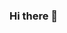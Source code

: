 ### Hi there 👋

<!--
**TEJAPRASANNAKUMAR/TEJAPRASANNAKUMAR** is a ✨ _special_ ✨ repository because its `README.md` (this file) appears on your GitHub profile.

Here are some ideas to get you started:

- 🔭 I’m currently working on AWS & DevOps Projects
- 🌱 I’m currently learning AWS and DevOps
- 👯 I’m looking to collaborate on ...
- 🤔 I’m looking for help with ...
- 💬 Ask me about ...
- 📫 How to reach me: https://www.linkedin.com/in/teja-p9
- 😄 Pronouns: ...
- ⚡ Fun fact: ...
-->

